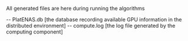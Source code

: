 All generated files are here during running the algorithms

-- PlatENAS.db [the database recording available GPU information in the distributed environment]
-- compute.log [the log file generated by the computing component]